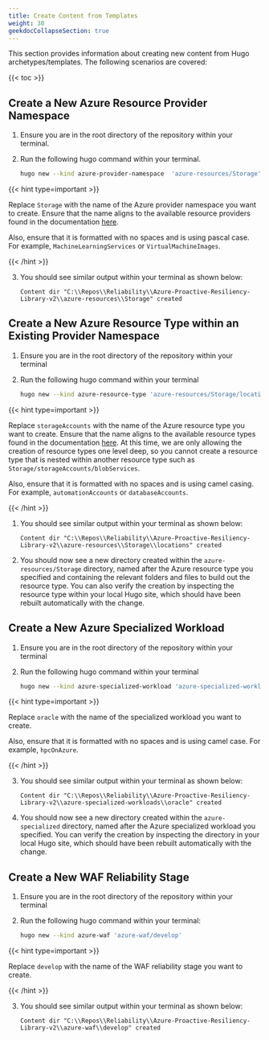 ```yaml
---
title: Create Content from Templates
weight: 30
geekdocCollapseSection: true
---
```


This section provides information about creating new content from Hugo archetypes/templates. The following scenarios are covered:

{{< toc >}}

## Create a New Azure Resource Provider Namespace

1. Ensure you are in the root directory of the repository within your terminal.
2. Run the following hugo command within your terminal.

    ```bash
    hugo new --kind azure-provider-namespace  'azure-resources/Storage'
    ```

  {{< hint type=important >}}

  Replace `Storage` with the name of the Azure provider namespace you want to create. Ensure that the name aligns to the available resource providers found in the documentation [here](https://learn.microsoft.com/en-us/azure/templates/#find-resources).

  Also, ensure that it is formatted with no spaces and is using pascal case. For example, `MachineLearningServices` or `VirtualMachineImages`.

   {{< /hint >}}

3. You should see similar output within your terminal as shown below:

    ```text
    Content dir "C:\\Repos\\Reliability\\Azure-Proactive-Resiliency-Library-v2\\azure-resources\\Storage" created
    ```

## Create a New Azure Resource Type within an Existing Provider Namespace

1. Ensure you are in the root directory of the repository within your terminal
2. Run the following hugo command within your terminal

    ```bash
    hugo new --kind azure-resource-type 'azure-resources/Storage/locations'
    ```

  {{< hint type=important >}}

  Replace `storageAccounts` with the name of the Azure resource type you want to create. Ensure that the name aligns to the available resource types found in the documentation [here](https://learn.microsoft.com/en-us/azure/templates/#find-resources). At this time, we are only allowing the creation of resource types one level deep, so you cannot create a resource type that is nested within another resource type such as `Storage/storageAccounts/blobServices`.

  Also, ensure that it is formatted with no spaces and is using camel casing. For example, `automationAccounts` or `databaseAccounts`.

  {{< /hint >}}

1. You should see similar output within your terminal as shown below:

   ```text
   Content dir "C:\\Repos\\Reliability\\Azure-Proactive-Resiliency-Library-v2\\azure-resources\\Storage\\locations" created
   ```

1. You should now see a new directory created within the `azure-resources/Storage` directory, named after the Azure resource type you specified and containing the relevant folders and files to build out the resource type. You can also verify the creation by inspecting the resource type within your local Hugo site, which should have been rebuilt automatically with the change.

## Create a New Azure Specialized Workload

1. Ensure you are in the root directory of the repository within your terminal
2. Run the following hugo command within your terminal

    ```bash
    hugo new --kind azure-specialized-workload 'azure-specialized-workloads/oracle'
    ```

  {{< hint type=important >}}

  Replace `oracle` with the name of the specialized workload you want to create.

  Also, ensure that it is formatted with no spaces and is using camel case. For example, `hpcOnAzure`.

  {{< /hint >}}

3. You should see similar output within your terminal as shown below:

    ```text
    Content dir "C:\\Repos\\Reliability\\Azure-Proactive-Resiliency-Library-v2\\azure-specialized-workloads\\oracle" created
    ```

4. You should now see a new directory created within the `azure-specialized` directory, named after the Azure specialized workload you specified. You can verify the creation by inspecting the directory in your local Hugo site, which should have been rebuilt automatically with the change.

## Create a New WAF Reliability Stage

1. Ensure you are in the root directory of the repository within your terminal
2. Run the following hugo command within your terminal:

    ```bash
    hugo new --kind azure-waf 'azure-waf/develop'
    ```

  {{< hint type=important >}}

  Replace `develop` with the name of the WAF reliability stage you want to create.

  {{< /hint >}}

3. You should see similar output within your terminal as shown below:

    ```text
    Content dir "C:\\Repos\\Reliability\\Azure-Proactive-Resiliency-Library-v2\\azure-waf\\develop" created
    ```

